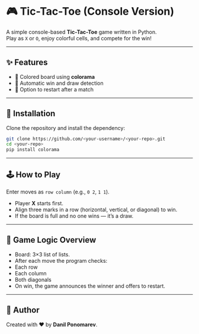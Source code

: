 # 🎮 Tic-Tac-Toe (Console Version)


A simple console-based **Tic-Tac-Toe** game written in Python.  
Play as `X` or `O`, enjoy colorful cells, and compete for the win!

---

## ✨ Features
- 🎨 Colored board using **colorama**
- 🧠 Automatic win and draw detection
- 🔁 Option to restart after a match

---

## 🚀 Installation

Clone the repository and install the dependency:

```bash
git clone https://github.com/<your-username>/<your-repo>.git
cd <your-repo>
pip install colorama
```
---

## 🕹️ How to Play

Enter moves as `row column` (e.g., `0 2`, `1 1`).

- Player **X** starts first.
- Align three marks in a row (horizontal, vertical, or diagonal) to win.
- If the board is full and no one wins — it’s a draw.

---

## 🧩 Game Logic Overview

- Board: 3×3 list of lists.
- After each move the program checks:
- Each row
- Each column
- Both diagonals
- On win, the game announces the winner and offers to restart.

---

## 👤 Author

Created with ❤️ by **Danil Ponomarev**.


